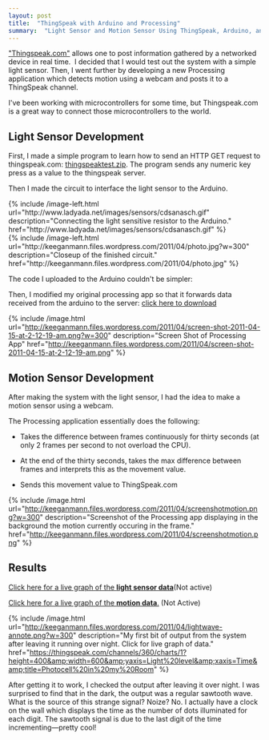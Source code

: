 ```yaml
---
layout: post
title:  "ThingSpeak with Arduino and Processing"
summary:  "Light Sensor and Motion Sensor Using ThingSpeak, Arduino, and Processing"
---
```


["Thingspeak.com"](http://www.thingspeak.com) allows one to post information gathered by a networked device in real time.  I decided that I would test out the system with a simple light sensor.  Then, I went further by developing a new Processing application which detects motion using a webcam and posts it to a ThingSpeak channel.

I've been working with microcontrollers for some time, but Thingspeak.com is a great way to connect those microcontrollers to the world.

Light Sensor Development
------------

First, I made a simple program to learn how to send an HTTP GET request to thingspeak.com: <a href="https://docs.google.com/leaf?id=0B2ZbLCPalrgEZWZjNWMxYjYtZTZmYS00YTExLThkNWYtYzI0ZjYxYWY4YzRm&amp;hl=en">thingspeaktest.zip</a>. The program sends any numeric key press as a value to the thingspeak server.



Then I made the circuit to interface the light sensor to the Arduino.

<div class="row">
  <div class="col-xs-3">
    {% include /image-left.html url="http://www.ladyada.net/images/sensors/cdsanasch.gif" description="Connecting the light sensitive resistor to the Arduino." href="http://www.ladyada.net/images/sensors/cdsanasch.gif" %}
  </div>
  <div class="col-xs-9">
    {% include /image-left.html url="http://keeganmann.files.wordpress.com/2011/04/photo.jpg?w=300" description="Closeup of the finished circuit." href="http://keeganmann.files.wordpress.com/2011/04/photo.jpg" %}
  </div>
</div>

The code I uploaded to the Arduino couldn't be simpler:

<script src="https://gist.github.com/a4d43618d4c1ae9a273a.js"></script>

Then, I modified my original processing app so that it forwards data received from the arduino to the server: [click here to download](https://docs.google.com/leaf?id=0B2ZbLCPalrgEZDdjMzVlYTYtMjhlMy00ZDlhLWJjYTMtNjc0ODc2YWIzYzZi&amp;sort=name&amp;layout=list&amp;num=50)

{% include /image.html url="http://keeganmann.files.wordpress.com/2011/04/screen-shot-2011-04-15-at-2-12-19-am.png?w=300" description="Screen Shot of Processing App" href="http://keeganmann.files.wordpress.com/2011/04/screen-shot-2011-04-15-at-2-12-19-am.png" %}

Motion Sensor Development
------------

After making the system with the light sensor, I had the idea to make a motion sensor using a webcam.

The Processing application essentially does the following:

* Takes the difference between frames continuously for thirty seconds (at only 2 frames per second to not overload the CPU).

* At the end of the thirty seconds, takes the max difference between frames and interprets this as the movement value.

* Sends this movement value to ThingSpeak.com

{% include /image.html url="http://keeganmann.files.wordpress.com/2011/04/screenshotmotion.png?w=300" description="Screenshot of the Processing app displaying in the background the motion currently occuring in the frame." href="http://keeganmann.files.wordpress.com/2011/04/screenshotmotion.png" %}


Results
---------

[Click here for a live graph of the <strong>light sensor data</strong>](https://www.thingspeak.com/channels/360/charts/1?height=400&amp;width=600&amp;timescale=1&amp;yaxis=Light%20level&amp;xaxis=Time&amp;title=Photocell%20in%20my%20Room)(Not active)

<a href="https://thingspeak.com/channels/539/charts/1?height=400&amp;width=600">Click here for a live graph of the <strong>motion data</strong>.</a> (Not Active)

{% include /image.html url="http://keeganmann.files.wordpress.com/2011/04/lightwave-annote.png?w=300" description="My first bit of output from the system after leaving it running over night. Click for live graph of data." href="https://thingspeak.com/channels/360/charts/1?height=400&amp;width=600&amp;yaxis=Light%20level&amp;xaxis=Time&amp;title=Photocell%20in%20my%20Room" %}

After getting it to work, I checked the output after leaving it over night. I was surprised to find that in the dark, the output was a regular sawtooth wave. What is the source of this strange signal? Noize? No. I actually have a clock on the wall which displays the time as the number of dots illuminated for each digit. The sawtooth signal is due to the last digit of the time incrementing—pretty cool!

